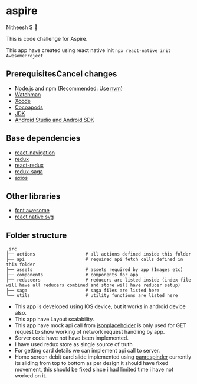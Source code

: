 # aspire 

Nitheesh S 🙂

This is code challenge for Aspire.

This app have created using react native init  `npx react-native init AwesomeProject`

## PrerequisitesCancel changes

- [Node.js](https://nodejs.org) and npm (Recommended: Use [nvm](https://github.com/nvm-sh/nvm))
- [Watchman](https://facebook.github.io/watchman)
- [Xcode](https://developer.apple.com/xcode)
- [Cocoapods](https://cocoapods.org)
- [JDK](https://www.oracle.com/java/technologies/javase-jdk11-downloads.html)
- [Android Studio and Android SDK](https://developer.android.com/studio)

## Base dependencies

- [react-navigation](https://reactnavigation.org/)
- [redux](https://redux.js.org/introduction/getting-started)
- [react-redux](https://react-redux.js.org/) 
- [redux-saga](https://redux-saga.js.org/) 
- [axios](https://github.com/axios/axios) 

## Other libraries
- [font awesome](https://fontawesome.com/start)
- [react native svg](https://www.npmjs.com/package/react-native-svg)

## Folder structure 


    .src
    ├── actions                   # all actions defined inside this folder
    ├── api                       # required api fetch calls defined in this folder
    ├── assets                    # assets required by app (Images etc)
    ├── components                # components for app
    ├── reduceers                 # reducers are listed inside (index file will have all reducers combined and store will have reducer setup)
    ├── saga                      # saga files are listed here
    └── utils                     # utility functions are listed here
    
- This app is developed using IOS device, but it works in android device also.
- This app have Layout scalability. 
- This app have mock api call from [jsonplaceholder](https://jsonplaceholder.typicode.com/) is only used for GET request to show working of network request handling by app.
- Server code have not have been implemented.
- I have used redux store as single source of truth
- For getting card details we can implement api call to server.
- Home screen debit card slide implemented using [panrespinder](https://reactnative.dev/docs/panresponder) currently its sliding from top to bottom as per design it should have fixed movement, this should be fixed since i had limited time i have not worked on it.


  
